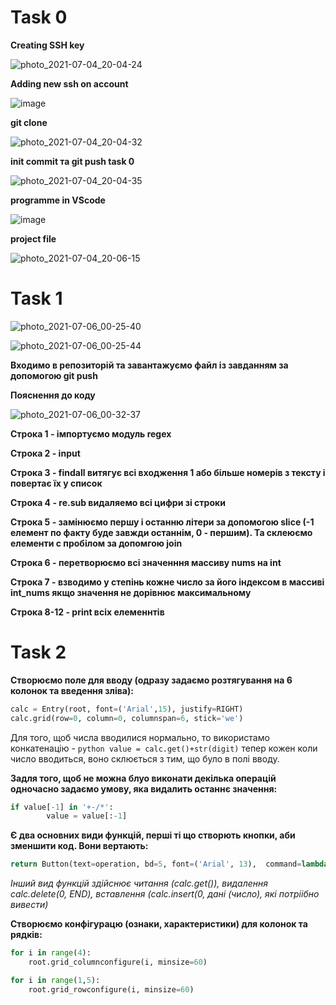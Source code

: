 # Task 0

**Creating SSH key**

![photo_2021-07-04_20-04-24](https://user-images.githubusercontent.com/81532518/124393412-14e31980-dd03-11eb-85c2-7d0472ee3340.jpg)

**Adding new ssh on account**


![image](https://user-images.githubusercontent.com/81532518/124393597-d732c080-dd03-11eb-8d2c-2e6c93732046.png)

**git clone**

![photo_2021-07-04_20-04-32](https://user-images.githubusercontent.com/81532518/124393426-26c4bc80-dd03-11eb-9d04-e9a9f0398c6b.jpg)

**init commit та git push task 0**

![photo_2021-07-04_20-04-35](https://user-images.githubusercontent.com/81532518/124393428-27f5e980-dd03-11eb-933f-7032de0394ab.jpg)

**programme in VScode**

![image](https://user-images.githubusercontent.com/81532518/124393445-3512d880-dd03-11eb-8707-95d8ef2651fb.png)

**project file**

![photo_2021-07-04_20-06-15](https://user-images.githubusercontent.com/81532518/124519177-37536080-ddf1-11eb-8223-f8e3c7cc1327.jpg)

# Task 1

![photo_2021-07-06_00-25-40](https://user-images.githubusercontent.com/81532518/124519008-bd22dc00-ddf0-11eb-9177-cd9c75ec7c25.jpg)

![photo_2021-07-06_00-25-44](https://user-images.githubusercontent.com/81532518/124519011-c0b66300-ddf0-11eb-8929-dfeaeaa13a4b.jpg)


**Входимо в репозиторій та завантажуємо файл із завданням за допомогою git push**

**Пояснення до коду**

![photo_2021-07-06_00-32-37](https://user-images.githubusercontent.com/81532518/124519344-b2b51200-ddf1-11eb-9f29-f2fe97bdcac3.jpg)

**Строка 1 - імпортуємо модуль regex**

**Строка 2 - input**

**Строка 3 - findall витягує всі входження 1 або більше номерів з тексту і повертає їх у список**

**Строка 4 - re.sub видаляемо всі цифри зі строки**

**Строка 5 - замінюємо першу і останню літери за допомогою slice (-1 елемент по факту  буде завжди останнім, 0 - першим). Та склеюємо елементи с пробілом за допомгою join**

**Строка 6 - перетворюємо всі значенння массиву nums на int**

**Строка 7 - взводимо у степінь кожне число за його індексом в массиві int_nums якщо значення не дорівнює максимальному**

**Строка 8-12 - print всіх елеменнтів**

# Task 2
**Створюємо поле для вводу (одразу задаємо розтягування на 6 колонок та введення зліва):**

```python
calc = Entry(root, font=('Arial',15), justify=RIGHT)
calc.grid(row=0, column=0, columnspan=6, stick='we')
```
Для того, щоб числа вводилися нормально, то використамо конкатенацію -
```python value = calc.get()+str(digit)```
тепер кожен коли число вводиться, воно склюється з тим, що було в полі вводу.

**Задля того, щоб не можна блуо виконати декілька операцій одночасно задаємо умову, яка видалить останнє значення:**
```python
if value[-1] in '+-/*':
        value = value[:-1]
```        
**Є два основних види функцій, перші ті що створють кнопки, аби зменшити код.
Вони вертають:**

```python
return Button(text=operation, bd=5, font=('Arial', 13),  command=lambda :"функція куди направляє кнопка(дані що характеризують кнопку)")
```
*Інший вид функцій здійснює читання (calc.get()), видалення calc.delete(0, END), вставлення (calc.insert(0, дані (число), які потріібно вивести)*

**Створюємо конфігурацю (ознаки, характеристики) для колонок та рядків:**

```python
for i in range(4):
    root.grid_columnconfigure(i, minsize=60)

for i in range(1,5):
    root.grid_rowconfigure(i, minsize=60)
```



